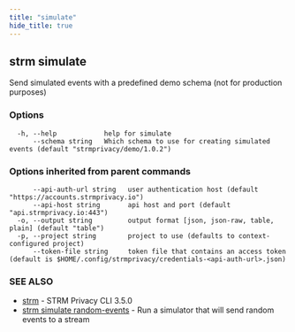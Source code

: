 ```yaml
---
title: "simulate"
hide_title: true
---
```

## strm simulate

Send simulated events with a predefined demo schema (not for production purposes)

### Options

```
  -h, --help            help for simulate
      --schema string   Which schema to use for creating simulated events (default "strmprivacy/demo/1.0.2")
```

### Options inherited from parent commands

```
      --api-auth-url string   user authentication host (default "https://accounts.strmprivacy.io")
      --api-host string       api host and port (default "api.strmprivacy.io:443")
  -o, --output string         output format [json, json-raw, table, plain] (default "table")
  -p, --project string        project to use (defaults to context-configured project)
      --token-file string     token file that contains an access token (default is $HOME/.config/strmprivacy/credentials-<api-auth-url>.json)
```

### SEE ALSO

* [strm](docs/04-reference/01-cli-reference/strm/index.md)	 - STRM Privacy CLI 3.5.0
* [strm simulate random-events](docs/04-reference/01-cli-reference/strm/simulate/random-events.md)	 - Run a simulator that will send random events to a stream

